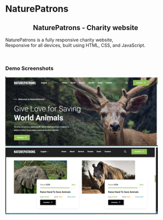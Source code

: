 # NaturePatrons

<h2 align="center">NaturePatrons - Charity website</h2>

NaturePatrons is a fully responsive charity website, <br />Responsive for all devices, built using HTML, CSS, and JavaScript.

<br />

### Demo Screenshots

<img src="./readme-images/web1.png" width="95%" alt="NaturePatrons Desktop Demo 1">
<img src="./readme-images/web2.png" width="95%" alt="NaturePatrons Desktop Demo 2">